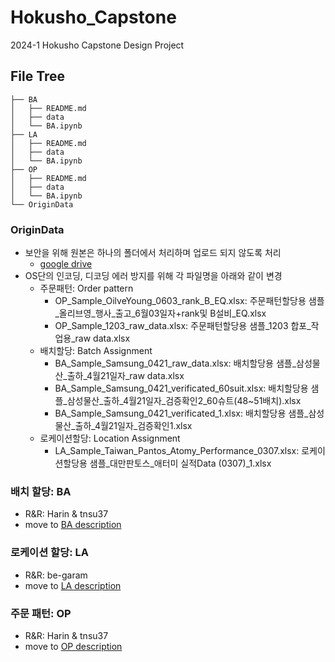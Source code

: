 # Hokusho_Capstone
2024-1 Hokusho Capstone Design Project

## File Tree
```
├── BA 
│   ├── README.md
│   ├── data
│   └── BA.ipynb
├── LA
│   ├── README.md
│   ├── data
│   └── BA.ipynb
├── OP 
│   ├── README.md
│   ├── data
│   └── BA.ipynb
└── OriginData
```
### OriginData
- 보안을 위해 원본은 하나의 폴더에서 처리하며 업로드 되지 않도록 처리
    - [google drive](https://drive.google.com/drive/folders/1P2j-dSsQaF8GGx-Mq3gI51K6zda--sYc?usp=drive_link)
- OS단의 인코딩, 디코딩 에러 방지를 위해 각 파일명을 아래와 같이 변경
    - 주문패턴: Order pattern
        - OP_Sample_OilveYoung_0603_rank_B_EQ.xlsx: 주문패턴할당용 샘플_올리브영_행사_출고_6월03일자+rank및 B설비_EQ.xlsx
        - OP_Sample_1203_raw_data.xlsx: 주문패턴할당용 샘플_1203 합포_작업용_raw data.xlsx
    - 배치할당: Batch Assignment
        - BA_Sample_Samsung_0421_raw_data.xlsx: 배치할당용 샘플_삼성물산_출하_4월21일자_raw data.xlsx
        - BA_Sample_Samsung_0421_verificated_60suit.xlsx: 배치할당용 샘플_삼성물산_출하_4월21일자_검증확인2_60슈트(48~51배치).xlsx
        - BA_Sample_Samsung_0421_verificated_1.xlsx: 배치할당용 샘플_삼성물산_출하_4월21일자_검증확인1.xlsx
    - 로케이션할당: Location Assignment
        - LA_Sample_Taiwan_Pantos_Atomy_Performance_0307.xlsx: 로케이션할당용 샘플_대만판토스_애터미 실적Data (0307)_1.xlsx
        
### 배치 할당: BA
- R&R: Harin & tnsu37
- move to [BA description](/BA/Readme.md)

### 로케이션 할당: LA
- R&R: be-garam
- move to [LA description](/BA/Readme.md)

### 주문 패턴: OP
- R&R: Harin & tnsu37
- move to [OP description](/OP/Readme.md)
